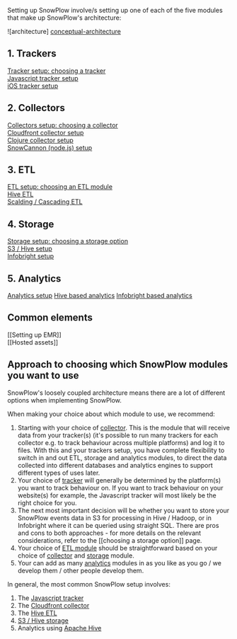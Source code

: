 Setting up SnowPlow involve/s setting up one of each of the five modules that make up SnowPlow's architecture:

![architecture] [conceptual-architecture]

## 1. Trackers
[Tracker setup: choosing a tracker](choosing-a-tracker)  
[Javascript tracker setup](javascript-tracker-setup)  
[iOS tracker setup](ios-tracker-setup)  

## 2. Collectors
[Collectors setup: choosing a collector](choosing-a-collector)  
[Cloudfront collector setup](setting-up-the-cloudfront-collector)  
[Clojure collector setup](setting-up-the-clojure-collector)  
[SnowCannon (node.js) setup](snowcannon-setup-guide)  


## 3. ETL
[ETL setup: choosing an ETL module](choosing-an-etl-module)  
[Hive ETL](hive-etl-setup)  
[Scalding / Cascading ETL](scalding-etl-setup)  

## 4. Storage
[Storage setup: choosing a storage option](choosing-a-storage-module)  
[S3 / Hive setup](s3-hive-storage-setup)  
[Infobright setup](infobright-storage-setup)  

## 5. Analytics
[Analytics setup](analytics-setup)
[Hive based analytics](hive-analytics-setup)
[Infobright based analytics](infobright-analytics-setup)

## Common elements  
[[Setting up EMR]]  
[[Hosted assets]]  

## Approach to choosing which SnowPlow modules you want to use

SnowPlow's loosely coupled architecture means there are a lot of different options when implementing SnowPlow.

When making your choice about which module to use, we recommend:

1. Starting with your choice of [collector](choosing-a-collector). This is the module that will receive data from your tracker(s) (it's possible to run many trackers for each collector e.g. to track behaviour across multiple platforms) and log it to files. With this and your trackers setup, you have complete flexibility to switch in and out ETL, storage and analytics modules, to direct the data collected into different databases and analytics engines to support different types of uses later.
2. Your choice of [tracker](choosing-a-tracker) will generally be determined by the platform(s) you want to track behaviour on. If you want to track behaviour on your website(s) for example, the Javascript tracker will most likely be the right choice for you.
3. The next most important decision will be whether you want to store your SnowPlow events data in S3 for processing in Hive / Hadoop, or in Infobright where it can be queried using straight SQL. There are pros and cons to both approaches - for more details on the relevant considerations, refer to the [[choosing a storage option]] page.
4. Your choice of [ETL module](choosing-an-etl-module) should be straightforward based on your choice of [collector](choosing-a-collector) and [storage](choosing-a-storage-module) module.
5. Your can add as many [analytics](analytics-setup) modules in as you like as you go / we develop them / other people develop them.


In general, the most common SnowPlow setup involves:

1. The [Javascript tracker](javascript-tracker-setup)
2. The [Cloudfront collector](setting-up-the-cloudfront-collector)
3. The [Hive ETL](hive-etl-setup)
4. [S3 / Hive storage](s3-hive-storage-setup)
5. Analytics using [Apache Hive](hive-analytics-setup)

[conceptual-architecture]: about-snowplow/images/conceptual-architecture.png